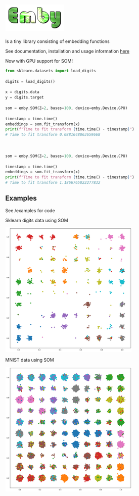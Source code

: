 
![logo](images/logo.png)
---

Is a tiny library consisting of embedding functions

See documentation, installation and usage information [here](https://jonasrsv.github.io/emby/build/html/index.html)

Now with GPU support for SOM!

```python
from sklearn.datasets import load_digits

digits = load_digits()

x = digits.data
y = digits.target

som = emby.SOM(Z=2, bases=100, device=emby.Device.GPU)

timestamp = time.time()
embeddings = som.fit_transform(x) 
print(f"Time to fit transform {time.time() - timestamp}")
# Time to fit transform 0.0881648063659668



som = emby.SOM(Z=2, bases=100, device=emby.Device.CPU)

timestamp = time.time()
embeddings = som.fit_transform(x) 
print(f"Time to fit transform {time.time() - timestamp}")
# Time to fit transform 1.1866765022277832

```

Examples 
---

See /examples for code

Sklearn digits data using SOM

<img src="images/digits-som.png" width=400px />

MNIST data using SOM

<img src="images/mnist-som.png" width=400px />



